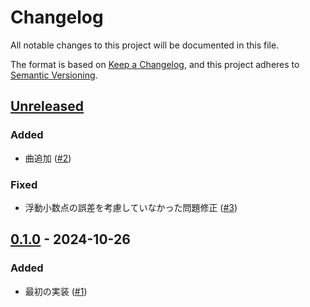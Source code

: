# Changelog

All notable changes to this project will be documented in this file.

The format is based on [Keep a Changelog](https://keepachangelog.com/en/1.1.0/),
and this project adheres to [Semantic Versioning](https://semver.org/spec/v2.0.0.html).

## [Unreleased]

### Added

- 曲追加 ([#2](https://github.com/UltraSoundUS/taiko-rta/pull/2))

### Fixed

- 浮動小数点の誤差を考慮していなかった問題修正 ([#3](https://github.com/UltraSoundUS/taiko-rta/pull/3))

## [0.1.0] - 2024-10-26

### Added

- 最初の実装 ([#1](https://github.com/UltraSoundUS/taiko-rta/pull/1))

[Unreleased]: https://github.com/UltraSoundUS/taiko-rta/compare/0.1.0...HEAD
[0.1.0]: https://github.com/UltraSoundUS/taiko-rta/releases/tag/0.1.0
